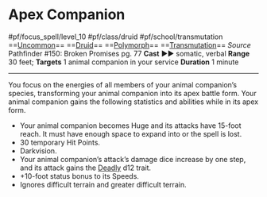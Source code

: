 # Apex Companion
#pf/focus_spell/level_10 #pf/class/druid #pf/school/transmutation 
==[Uncommon](../../../Traits/Uncommon.md)== ==[Druid](../../../Traits/Druid.md)== ==[Polymorph](../../../Traits/Polymorph.md)== ==[Transmutation](../../../Traits/Transmutation.md)==
*Source* Pathfinder #150: Broken Promises pg. 77
**Cast** ►► somatic, verbal
**Range** 30 feet; **Targets** 1 animal companion in your service
**Duration** 1 minute

---
You focus on the energies of all members of your animal companion’s species, transforming your animal companion into its apex battle form. Your animal companion gains the following statistics and abilities while in its apex form.

- Your animal companion becomes Huge and its attacks have 15-foot reach. It must have enough space to expand into or the spell is lost.
- 30 temporary Hit Points.
- Darkvision.
- Your animal companion’s attack’s damage dice increase by one step, and its attack gains the [Deadly](../../../Traits/Deadly.md) d12 trait.
- +10-foot status bonus to its Speeds.
- Ignores difficult terrain and greater difficult terrain.